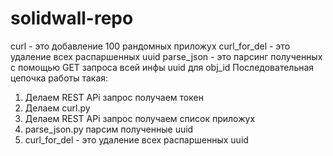 # solidwall-repo
curl - это добавление 100 рандомных приложух
curl_for_del - это удаление всех распаршенных uuid
parse_json - это парсинг полученных с помощью GET запроса всей инфы uuid для obj_id
Последовательная цепочка работы такая:
1) Делаем REST APi запрос получаем токен
2) Делаем curl.py
3) Делаем REST APi запрос получаем список приложух
4) parse_json.py парсим полученные uuid
5) curl_for_del - это удаление всех распаршенных uuid
